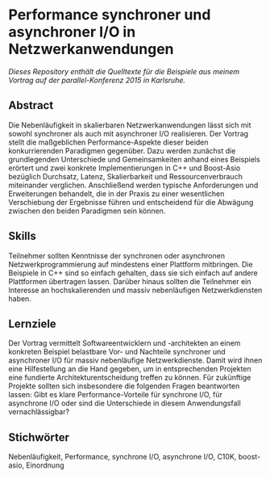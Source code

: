 # Performance synchroner und asynchroner I/O in Netzwerkanwendungen

_Dieses Repository enthält die Quelltexte für die Beispiele aus meinem Vortrag auf der parallel-Konferenz 2015 in Karlsruhe._

## Abstract

Die Nebenläufigkeit in skalierbaren Netzwerkanwendungen lässt sich mit sowohl synchroner als auch mit asynchroner I/O realisieren. Der Vortrag stellt die maßgeblichen Performance-Aspekte dieser beiden konkurrierenden Paradigmen gegenüber. Dazu werden zunächst die grundlegenden Unterschiede und Gemeinsamkeiten anhand eines Beispiels erörtert und zwei konkrete Implementierungen in C++ und Boost-Asio bezüglich Durchsatz, Latenz, Skalierbarkeit und Ressourcenverbrauch miteinander verglichen. Anschließend werden typische Anforderungen und Erweiterungen behandelt, die in der Praxis zu einer wesentlichen Verschiebung der Ergebnisse führen und entscheidend für die Abwägung zwischen den beiden Paradigmen sein können.

## Skills

Teilnehmer sollten Kenntnisse der synchronen oder asynchronen Netzwerkprogrammierung auf mindestens einer Plattform mitbringen. Die Beispiele in C++ sind so einfach gehalten, dass sie sich einfach auf andere Plattformen übertragen lassen. Darüber hinaus sollten die Teilnehmer ein Interesse an hochskalierenden und massiv nebenläufigen Netzwerkdiensten haben.

## Lernziele

Der Vortrag vermittelt Softwareentwicklern und -architekten an einem konkreten Beispiel belastbare Vor- und Nachteile synchroner und asynchroner I/O für massiv nebenläufige Netzwerkdienste. Damit wird ihnen eine Hilfestellung an die Hand gegeben, um in entsprechenden Projekten eine fundierte Architekturentscheidung treffen zu können. Für zukünftige Projekte sollten sich insbesondere die folgenden Fragen beantworten lassen: Gibt es klare Performance-Vorteile für synchrone I/O, für asynchrone I/O oder sind die Unterschiede in diesem Anwendungsfall vernachlässigbar?

## Stichwörter

Nebenläufigkeit, Performance, synchrone I/O, asynchrone I/O, C10K, boost-asio, Einordnung
